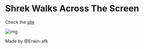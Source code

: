 # Shrek Walks Across The Screen

Check the [site](https://shrek-walk.netlify.app/)

![img](https://preview.redd.it/c0y955g8ph271.jpg?auto=webp&s=21c6025b0464f3d1311d15d6880a96610ede3a4d)

Made by @Erwin-afk
